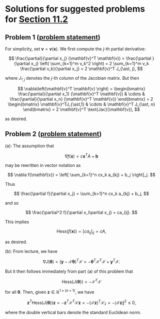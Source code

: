 # Solutions for suggested problems for [Section 11.2](https://mml.johnmyersmath.com/stats-book/chapters/learning.html#maximum-likelihood-estimation-for-linear-regression-models)

## Problem 1 ([problem statement](./11-2-suggested-problems.md#problem-1-solution))

For simplicity, set $\mathbf{v} = \mathbf{v}(\mathbf{x})$. We first compute the $j$-th partial derivative:

$$
\frac{\partial}{\partial x_j} (\mathbf{v}^T \mathbf{v}) = \frac{\partial }{\partial x_j} \left( \sum_{k=1}^m v_k^2 \right) = 2 \sum_{k=1}^m v_k \frac{\partial v_k}{\partial x_j} = 2 \mathbf{v}^T J_{\ast, j},
$$

where $J_{\ast, j}$ denotes the $j$-th column of the Jacobian matrix. But then 

$$
\nabla\left(\mathbf{v}^T \mathbf{v} \right) = \begin{bmatrix}
\frac{\partial}{\partial x_1} (\mathbf{v}^T \mathbf{v}) & \cdots & \frac{\partial}{\partial x_n} (\mathbf{v}^T \mathbf{v}) 
\end{bmatrix} = 2 \begin{bmatrix} \mathbf{v}^TJ_{\ast,1} & \cdots & \mathbf{v}^T J_{\ast, n} \end{bmatrix} = 2 \mathbf{v}^T \text{Jac}(\mathbf{v}),
$$

as desired.

## Problem 2 ([problem statement](./11-2-suggested-problems.md#problem-2-solution))

(a): The assumption that

$$
\nabla f(\mathbf{x}) = c \mathbf{x}^T A + \mathbf{b}
$$

may be rewritten in vector notation as

$$
\nabla f(\mathbf{x}) = \left[ \sum_{k=1}^n cx_k a_{kj} + b_j \right]_j.
$$

Thus

$$
\frac{\partial f}{\partial x_j} = \sum_{k=1}^n cx_k a_{kj} + b_j,
$$

and so

$$
\frac{\partial^2 f}{\partial x_i\partial x_j} = ca_{ij}.
$$

This implies

$$
\text{Hess}(f(\mathbf{x})) = \left[ c a_{ij} \right]_{ij} = c A,
$$

as desired.


(b): From lecture, we have

$$
\nabla J (\boldsymbol\theta) = (\mathbf{y} - \mathcal{X} \boldsymbol\theta)^T \mathcal{X} = - \boldsymbol\theta^T \mathcal{X}^T \mathcal{X} + \mathbf{y}^T \mathcal{X}.
$$

But it then follows immediately from part (a) of this problem that

$$
\text{Hess}(J(\boldsymbol\theta)) = -\mathcal{X}^T \mathcal{X}
$$

for all $\boldsymbol\theta$. Then, given $\mathbf{z} \in \mathbb{R}^{1\times (n+1)}$, we have

$$
\mathbf{z}^T \text{Hess}(J(\boldsymbol\theta))\mathbf{z} = -\mathbf{z}^T \mathcal{X}^T \mathcal{X} \mathbf{z} = -(\mathcal{X}\mathbf{z})^T \mathcal{X}\mathcal{z} = - \left \lVert \mathcal{X}\mathbf{z} \right \rVert ^2 \leq 0,
$$

where the double vertical bars denote the standard Euclidean norm.
